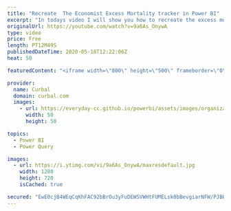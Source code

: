 ```yaml
---
title: "Recreate  The Economist Excess Mortality tracker in Power BI"
excerpt: "In todays video I will show you how to recreate the excess mortality tracker using their data source: The economist excess deaths tracker: https://github.com/TheEconomist/covid-19-excess-deaths-tracker  Get covid data:  https://www.youtube.com/watch?v=4vfAz7XDuH0  Tutorial on functions: https://www.youtube.com/watch?v=Ar_fV_oXSNs"
originalUrl: https://youtube.com/watch?v=9a6As_OnywA
type: video
price: Free
length: PT12M49S
publishedDateTime: 2020-05-18T12:22:06Z
heat: 50

featuredContent: "<iframe width=\"800\" height=\"500\" frameborder=\"0\" src=\"https://www.youtube.com/embed/9a6As_OnywA\" allow=\"accelerometer; autoplay; encrypted-media; gyroscope; picture-in-picture\" allowfullscreen></iframe>"

provider:
  name: Curbal
  domain: curbal.com
  images:
    - url: https://everyday-cc.github.io/powerbi/assets/images/organizations/curbal.com-50x50.jpg
      width: 50
      height: 50

topics:
  - Power BI
  - Power Query

images:
  - url: https://i.ytimg.com/vi/9a6As_OnywA/maxresdefault.jpg
    width: 1280
    height: 720
    isCached: true

secured: "EwE0cjB4WEqCqKhFAC92bBrOu3yFuDEWSVWHtFUMELsk0bBevgiarNFW/PJBHG3c3Z4o6zytNRDvKJ5aZO5B9WjCzAv6VXxk9AEePJNgsMkJPzvLD55+Y3IvAHJDCy/jsK9ihxvMz1x234qJ6s5GXuQABP4Qw4hfVRn6GRzJ1tQl/M538f3l3coEPoZFvCsgfWofP0GBjmcnTFUfTvA3OGmGrRbvi8/Rbh0mm2Kw26Rm7ilTj9GQWQGlO8O9EymV+EAKXlvyGYIV53tWEySNBg0kZtXz9lg9L8ZjDhTwU2n/3Nfxbigstpwr+r6iC5V+5oEu5Q5OhuHCX65z3Li3p4doPi2OPJUO6TBvoV8gSi7FQCVlzX8Kjz+RRGzB2MucfW3ocFumRIEjSu6S152TZvZMTimUXGXMM8jigo+Cx58=;ktLTAPtx1MlZOZax/zRRyQ=="
---
```


